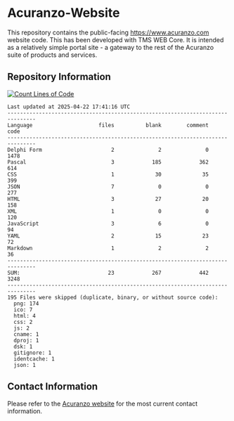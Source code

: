 # Acuranzo-Website
This repository contains the public-facing https://www.acuranzo.com website code. This has been developed with TMS WEB Core. It is intended as a relatively simple portal site - a gateway to the rest of the Acuranzo suite of products and services. 

## Repository Information
[![Count Lines of Code](https://github.com/lanboss-ltd/Acuranzo-Website/actions/workflows/main.yml/badge.svg)](https://github.com/lanboss-ltd/Acuranzo-Website/actions/workflows/main.yml)
<!--CLOC-START -->
```
Last updated at 2025-04-22 17:41:16 UTC
-------------------------------------------------------------------------------
Language                     files          blank        comment           code
-------------------------------------------------------------------------------
Delphi Form                      2              2              0           1478
Pascal                           3            185            362            614
CSS                              1             30             35            399
JSON                             7              0              0            277
HTML                             3             27             20            158
XML                              1              0              0            120
JavaScript                       3              6              0             94
YAML                             2             15             23             72
Markdown                         1              2              2             36
-------------------------------------------------------------------------------
SUM:                            23            267            442           3248
-------------------------------------------------------------------------------
195 Files were skipped (duplicate, binary, or without source code):
  png: 174
  ico: 7
  html: 4
  css: 2
  js: 2
  cname: 1
  dproj: 1
  dsk: 1
  gitignore: 1
  identcache: 1
  json: 1
```
<!--CLOC-END-->

## Contact Information
Please refer to the [Acuranzo website](https://www.acuranzo.com) for the most current contact information.
